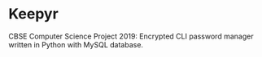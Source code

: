 # Keepyr
CBSE Computer Science Project 2019: Encrypted CLI password manager written in Python with MySQL database.

